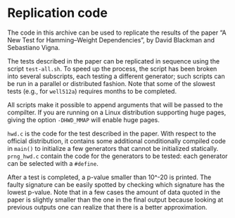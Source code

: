 Replication code
================

The code in this archive can be used to replicate the results of the
paper “A New Test for Hamming–Weight Dependencies”, by David Blackman and
Sebastiano Vigna.

The tests described in the paper can be replicated in sequence using the
script `test-all.sh`. To speed up the process, the script has been broken
into several subscripts, each testing a different generator; such scripts
can be run in a parallel or distributed fashion. Note that some of the
slowest tests (e.g., for `well512a`) requires months to be completed.

All scripts make it possible to append arguments that will be passed to
the compilter. If you are running on a Linux distribution supporting huge
pages, giving the option `-DHWD_MMAP` will enable huge pages.

`hwd.c` is the code for the test described in the paper. With respect to
the official distribution, it contains some additional conditionally
compiled code in `main()` to initialize a few generators that cannot be
initialized statically. `prng_hwd.c` contain the code for the generators
to be tested: each generator can be selected with a `#define`.

After a test is completed, a p-value smaller than 10^-20 is printed. The
faulty signature can be easily spotted by checking which signature has the
lowest p-value. Note that in a few cases the amount of data quoted in the
paper is slightly smaller than the one in the final output because looking
at previous outputs one can realize that there is a better approximation.
